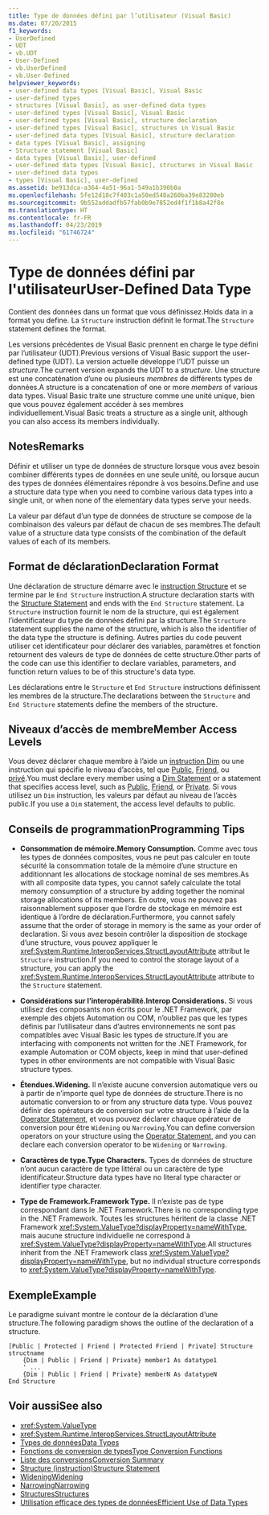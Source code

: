 ```yaml
---
title: Type de données défini par l’utilisateur (Visual Basic)
ms.date: 07/20/2015
f1_keywords:
- UserDefined
- UDT
- vb.UDT
- User-Defined
- vb.UserDefined
- vb.User-Defined
helpviewer_keywords:
- user-defined data types [Visual Basic], Visual Basic
- user-defined types
- structures [Visual Basic], as user-defined data types
- user-defined types [Visual Basic], Visual Basic
- user-defined types [Visual Basic], structure declaration
- user-defined types [Visual Basic], structures in Visual Basic
- user-defined data types [Visual Basic], structure declaration
- data types [Visual Basic], assigning
- Structure statement [Visual Basic]
- data types [Visual Basic], user-defined
- user-defined data types [Visual Basic], structures in Visual Basic
- user-defined data types
- types [Visual Basic], user-defined
ms.assetid: be913dca-a364-4a51-96a1-549a1b390b0a
ms.openlocfilehash: 5fe12d18c7f403c1a50ed548a260ba39e83280eb
ms.sourcegitcommit: 9b552addadfb57fab0b9e7852ed4f1f1b8a42f8e
ms.translationtype: HT
ms.contentlocale: fr-FR
ms.lasthandoff: 04/23/2019
ms.locfileid: "61746724"
---
```

# <a name="user-defined-data-type"></a><span data-ttu-id="902db-102">Type de données défini par l'utilisateur</span><span class="sxs-lookup"><span data-stu-id="902db-102">User-Defined Data Type</span></span>
<span data-ttu-id="902db-103">Contient des données dans un format que vous définissez.</span><span class="sxs-lookup"><span data-stu-id="902db-103">Holds data in a format you define.</span></span> <span data-ttu-id="902db-104">La `Structure` instruction définit le format.</span><span class="sxs-lookup"><span data-stu-id="902db-104">The `Structure` statement defines the format.</span></span>  
  
 <span data-ttu-id="902db-105">Les versions précédentes de Visual Basic prennent en charge le type défini par l’utilisateur (UDT).</span><span class="sxs-lookup"><span data-stu-id="902db-105">Previous versions of Visual Basic support the user-defined type (UDT).</span></span> <span data-ttu-id="902db-106">La version actuelle développe l’UDT puisse un *structure*.</span><span class="sxs-lookup"><span data-stu-id="902db-106">The current version expands the UDT to a *structure*.</span></span> <span data-ttu-id="902db-107">Une structure est une concaténation d’une ou plusieurs *membres* de différents types de données.</span><span class="sxs-lookup"><span data-stu-id="902db-107">A structure is a concatenation of one or more *members* of various data types.</span></span> <span data-ttu-id="902db-108">Visual Basic traite une structure comme une unité unique, bien que vous pouvez également accéder à ses membres individuellement.</span><span class="sxs-lookup"><span data-stu-id="902db-108">Visual Basic treats a structure as a single unit, although you can also access its members individually.</span></span>  
  
## <a name="remarks"></a><span data-ttu-id="902db-109">Notes</span><span class="sxs-lookup"><span data-stu-id="902db-109">Remarks</span></span>  
 <span data-ttu-id="902db-110">Définir et utiliser un type de données de structure lorsque vous avez besoin combiner différents types de données en une seule unité, ou lorsque aucun des types de données élémentaires répondre à vos besoins.</span><span class="sxs-lookup"><span data-stu-id="902db-110">Define and use a structure data type when you need to combine various data types into a single unit, or when none of the elementary data types serve your needs.</span></span>  
  
 <span data-ttu-id="902db-111">La valeur par défaut d’un type de données de structure se compose de la combinaison des valeurs par défaut de chacun de ses membres.</span><span class="sxs-lookup"><span data-stu-id="902db-111">The default value of a structure data type consists of the combination of the default values of each of its members.</span></span>  
  
## <a name="declaration-format"></a><span data-ttu-id="902db-112">Format de déclaration</span><span class="sxs-lookup"><span data-stu-id="902db-112">Declaration Format</span></span>  
 <span data-ttu-id="902db-113">Une déclaration de structure démarre avec le [instruction Structure](../../../visual-basic/language-reference/statements/structure-statement.md) et se termine par le `End Structure` instruction.</span><span class="sxs-lookup"><span data-stu-id="902db-113">A structure declaration starts with the [Structure Statement](../../../visual-basic/language-reference/statements/structure-statement.md) and ends with the `End Structure` statement.</span></span> <span data-ttu-id="902db-114">La `Structure` instruction fournit le nom de la structure, qui est également l’identificateur du type de données défini par la structure.</span><span class="sxs-lookup"><span data-stu-id="902db-114">The `Structure` statement supplies the name of the structure, which is also the identifier of the data type the structure is defining.</span></span> <span data-ttu-id="902db-115">Autres parties du code peuvent utiliser cet identificateur pour déclarer des variables, paramètres et fonction retournent des valeurs de type de données de cette structure.</span><span class="sxs-lookup"><span data-stu-id="902db-115">Other parts of the code can use this identifier to declare variables, parameters, and function return values to be of this structure's data type.</span></span>  
  
 <span data-ttu-id="902db-116">Les déclarations entre le `Structure` et `End Structure` instructions définissent les membres de la structure.</span><span class="sxs-lookup"><span data-stu-id="902db-116">The declarations between the `Structure` and `End Structure` statements define the members of the structure.</span></span>  
  
## <a name="member-access-levels"></a><span data-ttu-id="902db-117">Niveaux d’accès de membre</span><span class="sxs-lookup"><span data-stu-id="902db-117">Member Access Levels</span></span>  
 <span data-ttu-id="902db-118">Vous devez déclarer chaque membre à l’aide un [instruction Dim](../../../visual-basic/language-reference/statements/dim-statement.md) ou une instruction qui spécifie le niveau d’accès, tel que [Public](../../../visual-basic/language-reference/modifiers/public.md), [Friend](../../../visual-basic/language-reference/modifiers/friend.md), ou [privé](../../../visual-basic/language-reference/modifiers/private.md).</span><span class="sxs-lookup"><span data-stu-id="902db-118">You must declare every member using a [Dim Statement](../../../visual-basic/language-reference/statements/dim-statement.md) or a statement that specifies access level, such as [Public](../../../visual-basic/language-reference/modifiers/public.md), [Friend](../../../visual-basic/language-reference/modifiers/friend.md), or [Private](../../../visual-basic/language-reference/modifiers/private.md).</span></span> <span data-ttu-id="902db-119">Si vous utilisez un `Dim` instruction, les valeurs par défaut au niveau de l’accès public.</span><span class="sxs-lookup"><span data-stu-id="902db-119">If you use a `Dim` statement, the access level defaults to public.</span></span>  
  
## <a name="programming-tips"></a><span data-ttu-id="902db-120">Conseils de programmation</span><span class="sxs-lookup"><span data-stu-id="902db-120">Programming Tips</span></span>  
  
- <span data-ttu-id="902db-121">**Consommation de mémoire.**</span><span class="sxs-lookup"><span data-stu-id="902db-121">**Memory Consumption.**</span></span> <span data-ttu-id="902db-122">Comme avec tous les types de données composites, vous ne peut pas calculer en toute sécurité la consommation totale de la mémoire d’une structure en additionnant les allocations de stockage nominal de ses membres.</span><span class="sxs-lookup"><span data-stu-id="902db-122">As with all composite data types, you cannot safely calculate the total memory consumption of a structure by adding together the nominal storage allocations of its members.</span></span> <span data-ttu-id="902db-123">En outre, vous ne pouvez pas raisonnablement supposer que l’ordre de stockage en mémoire est identique à l’ordre de déclaration.</span><span class="sxs-lookup"><span data-stu-id="902db-123">Furthermore, you cannot safely assume that the order of storage in memory is the same as your order of declaration.</span></span> <span data-ttu-id="902db-124">Si vous avez besoin contrôler la disposition de stockage d’une structure, vous pouvez appliquer le <xref:System.Runtime.InteropServices.StructLayoutAttribute> attribut le `Structure` instruction.</span><span class="sxs-lookup"><span data-stu-id="902db-124">If you need to control the storage layout of a structure, you can apply the <xref:System.Runtime.InteropServices.StructLayoutAttribute> attribute to the `Structure` statement.</span></span>  
  
- <span data-ttu-id="902db-125">**Considérations sur l’interopérabilité.**</span><span class="sxs-lookup"><span data-stu-id="902db-125">**Interop Considerations.**</span></span> <span data-ttu-id="902db-126">Si vous utilisez des composants non écrits pour le .NET Framework, par exemple des objets Automation ou COM, n’oubliez pas que les types définis par l’utilisateur dans d’autres environnements ne sont pas compatibles avec Visual Basic les types de structure.</span><span class="sxs-lookup"><span data-stu-id="902db-126">If you are interfacing with components not written for the .NET Framework, for example Automation or COM objects, keep in mind that user-defined types in other environments are not compatible with Visual Basic structure types.</span></span>  
  
- <span data-ttu-id="902db-127">**Étendues.**</span><span class="sxs-lookup"><span data-stu-id="902db-127">**Widening.**</span></span> <span data-ttu-id="902db-128">Il n’existe aucune conversion automatique vers ou à partir de n’importe quel type de données de structure.</span><span class="sxs-lookup"><span data-stu-id="902db-128">There is no automatic conversion to or from any structure data type.</span></span> <span data-ttu-id="902db-129">Vous pouvez définir des opérateurs de conversion sur votre structure à l’aide de la [Operator Statement](../../../visual-basic/language-reference/statements/operator-statement.md), et vous pouvez déclarer chaque opérateur de conversion pour être `Widening` ou `Narrowing`.</span><span class="sxs-lookup"><span data-stu-id="902db-129">You can define conversion operators on your structure using the [Operator Statement](../../../visual-basic/language-reference/statements/operator-statement.md), and you can declare each conversion operator to be `Widening` or `Narrowing`.</span></span>  
  
- <span data-ttu-id="902db-130">**Caractères de type.**</span><span class="sxs-lookup"><span data-stu-id="902db-130">**Type Characters.**</span></span> <span data-ttu-id="902db-131">Types de données de structure n’ont aucun caractère de type littéral ou un caractère de type identificateur.</span><span class="sxs-lookup"><span data-stu-id="902db-131">Structure data types have no literal type character or identifier type character.</span></span>  
  
- <span data-ttu-id="902db-132">**Type de Framework.**</span><span class="sxs-lookup"><span data-stu-id="902db-132">**Framework Type.**</span></span> <span data-ttu-id="902db-133">Il n’existe pas de type correspondant dans le .NET Framework.</span><span class="sxs-lookup"><span data-stu-id="902db-133">There is no corresponding type in the .NET Framework.</span></span> <span data-ttu-id="902db-134">Toutes les structures héritent de la classe .NET Framework <xref:System.ValueType?displayProperty=nameWithType>, mais aucune structure individuelle ne correspond à <xref:System.ValueType?displayProperty=nameWithType>.</span><span class="sxs-lookup"><span data-stu-id="902db-134">All structures inherit from the .NET Framework class <xref:System.ValueType?displayProperty=nameWithType>, but no individual structure corresponds to <xref:System.ValueType?displayProperty=nameWithType>.</span></span>  
  
## <a name="example"></a><span data-ttu-id="902db-135">Exemple</span><span class="sxs-lookup"><span data-stu-id="902db-135">Example</span></span>  
 <span data-ttu-id="902db-136">Le paradigme suivant montre le contour de la déclaration d’une structure.</span><span class="sxs-lookup"><span data-stu-id="902db-136">The following paradigm shows the outline of the declaration of a structure.</span></span>  
  
```  
[Public | Protected | Friend | Protected Friend | Private] Structure structname  
    {Dim | Public | Friend | Private} member1 As datatype1  
    ' ...  
    {Dim | Public | Friend | Private} memberN As datatypeN  
End Structure  
```  
  
## <a name="see-also"></a><span data-ttu-id="902db-137">Voir aussi</span><span class="sxs-lookup"><span data-stu-id="902db-137">See also</span></span>

- <xref:System.ValueType>
- <xref:System.Runtime.InteropServices.StructLayoutAttribute>
- [<span data-ttu-id="902db-138">Types de données</span><span class="sxs-lookup"><span data-stu-id="902db-138">Data Types</span></span>](../../../visual-basic/language-reference/data-types/index.md)
- [<span data-ttu-id="902db-139">Fonctions de conversion de types</span><span class="sxs-lookup"><span data-stu-id="902db-139">Type Conversion Functions</span></span>](../../../visual-basic/language-reference/functions/type-conversion-functions.md)
- [<span data-ttu-id="902db-140">Liste des conversions</span><span class="sxs-lookup"><span data-stu-id="902db-140">Conversion Summary</span></span>](../../../visual-basic/language-reference/keywords/conversion-summary.md)
- [<span data-ttu-id="902db-141">Structure (instruction)</span><span class="sxs-lookup"><span data-stu-id="902db-141">Structure Statement</span></span>](../../../visual-basic/language-reference/statements/structure-statement.md)
- [<span data-ttu-id="902db-142">Widening</span><span class="sxs-lookup"><span data-stu-id="902db-142">Widening</span></span>](../../../visual-basic/language-reference/modifiers/widening.md)
- [<span data-ttu-id="902db-143">Narrowing</span><span class="sxs-lookup"><span data-stu-id="902db-143">Narrowing</span></span>](../../../visual-basic/language-reference/modifiers/narrowing.md)
- [<span data-ttu-id="902db-144">Structures</span><span class="sxs-lookup"><span data-stu-id="902db-144">Structures</span></span>](../../../visual-basic/programming-guide/language-features/data-types/structures.md)
- [<span data-ttu-id="902db-145">Utilisation efficace des types de données</span><span class="sxs-lookup"><span data-stu-id="902db-145">Efficient Use of Data Types</span></span>](../../../visual-basic/programming-guide/language-features/data-types/efficient-use-of-data-types.md)
